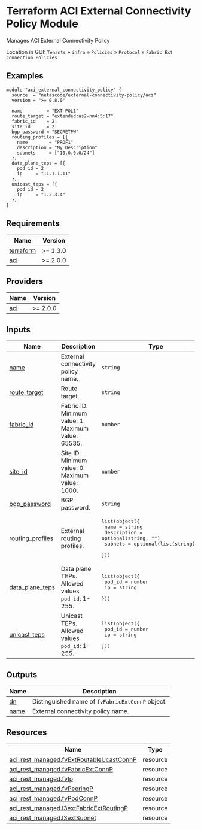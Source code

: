 <!-- BEGIN_TF_DOCS -->
# Terraform ACI External Connectivity Policy Module

Manages ACI External Connectivity Policy

Location in GUI:
`Tenants` » `infra` » `Policies` » `Protocol` » `Fabric Ext Connection Policies`

## Examples

```hcl
module "aci_external_connectivity_policy" {
  source  = "netascode/external-connectivity-policy/aci"
  version = ">= 0.8.0"

  name         = "EXT-POL1"
  route_target = "extended:as2-nn4:5:17"
  fabric_id    = 2
  site_id      = 2
  bgp_password = "SECRETPW"
  routing_profiles = [{
    name        = "PROF1"
    description = "My Description"
    subnets     = ["10.0.0.0/24"]
  }]
  data_plane_teps = [{
    pod_id = 2
    ip     = "11.1.1.11"
  }]
  unicast_teps = [{
    pod_id = 2
    ip     = "1.2.3.4"
  }]
}
```

## Requirements

| Name | Version |
|------|---------|
| <a name="requirement_terraform"></a> [terraform](#requirement\_terraform) | >= 1.3.0 |
| <a name="requirement_aci"></a> [aci](#requirement\_aci) | >= 2.0.0 |

## Providers

| Name | Version |
|------|---------|
| <a name="provider_aci"></a> [aci](#provider\_aci) | >= 2.0.0 |

## Inputs

| Name | Description | Type | Default | Required |
|------|-------------|------|---------|:--------:|
| <a name="input_name"></a> [name](#input\_name) | External connectivity policy name. | `string` | n/a | yes |
| <a name="input_route_target"></a> [route\_target](#input\_route\_target) | Route target. | `string` | `"extended:as2-nn4:5:16"` | no |
| <a name="input_fabric_id"></a> [fabric\_id](#input\_fabric\_id) | Fabric ID. Minimum value: 1. Maximum value: 65535. | `number` | `1` | no |
| <a name="input_site_id"></a> [site\_id](#input\_site\_id) | Site ID. Minimum value: 0. Maximum value: 1000. | `number` | `0` | no |
| <a name="input_bgp_password"></a> [bgp\_password](#input\_bgp\_password) | BGP password. | `string` | `""` | no |
| <a name="input_routing_profiles"></a> [routing\_profiles](#input\_routing\_profiles) | External routing profiles. | <pre>list(object({<br>    name        = string<br>    description = optional(string, "")<br>    subnets     = optional(list(string), [])<br>  }))</pre> | `[]` | no |
| <a name="input_data_plane_teps"></a> [data\_plane\_teps](#input\_data\_plane\_teps) | Data plane TEPs. Allowed values `pod_id`: 1-255. | <pre>list(object({<br>    pod_id = number<br>    ip     = string<br>  }))</pre> | `[]` | no |
| <a name="input_unicast_teps"></a> [unicast\_teps](#input\_unicast\_teps) | Unicast TEPs. Allowed values `pod_id`: 1-255. | <pre>list(object({<br>    pod_id = number<br>    ip     = string<br>  }))</pre> | `[]` | no |

## Outputs

| Name | Description |
|------|-------------|
| <a name="output_dn"></a> [dn](#output\_dn) | Distinguished name of `fvFabricExtConnP` object. |
| <a name="output_name"></a> [name](#output\_name) | External connectivity policy name. |

## Resources

| Name | Type |
|------|------|
| [aci_rest_managed.fvExtRoutableUcastConnP](https://registry.terraform.io/providers/CiscoDevNet/aci/latest/docs/resources/rest_managed) | resource |
| [aci_rest_managed.fvFabricExtConnP](https://registry.terraform.io/providers/CiscoDevNet/aci/latest/docs/resources/rest_managed) | resource |
| [aci_rest_managed.fvIp](https://registry.terraform.io/providers/CiscoDevNet/aci/latest/docs/resources/rest_managed) | resource |
| [aci_rest_managed.fvPeeringP](https://registry.terraform.io/providers/CiscoDevNet/aci/latest/docs/resources/rest_managed) | resource |
| [aci_rest_managed.fvPodConnP](https://registry.terraform.io/providers/CiscoDevNet/aci/latest/docs/resources/rest_managed) | resource |
| [aci_rest_managed.l3extFabricExtRoutingP](https://registry.terraform.io/providers/CiscoDevNet/aci/latest/docs/resources/rest_managed) | resource |
| [aci_rest_managed.l3extSubnet](https://registry.terraform.io/providers/CiscoDevNet/aci/latest/docs/resources/rest_managed) | resource |
<!-- END_TF_DOCS -->